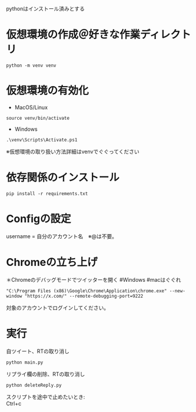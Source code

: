 pythonはインストール済みとする   

# 仮想環境の作成＠好きな作業ディレクトリ  
```
python -m venv venv  
```
# 仮想環境の有効化  
- MacOS/Linux
```
source venv/bin/activate
```
- Windows
```
.\venv\Scripts\Activate.ps1
```
※仮想環境の取り扱い方法詳細はvenvでぐぐってください

# 依存関係のインストール  
```
pip install -r requirements.txt  
```

# Configの設定
username = 自分のアカウント名　※@は不要。

# Chromeの立ち上げ
＊Chromeのデバッグモードでツイッターを開く #Windows #macはぐぐれ  
```
"C:\Program Files (x86)\Google\Chrome\Application\chrome.exe" --new-window "https://x.com/" --remote-debugging-port=9222
```
対象のアカウントでログインしてください。  

# 実行
自ツイート、RTの取り消し  
```
python main.py
```
リプライ欄の削除、RTの取り消し  
```
python deleteReply.py
```
スクリプトを途中で止めたいとき:  
Ctrl+c

